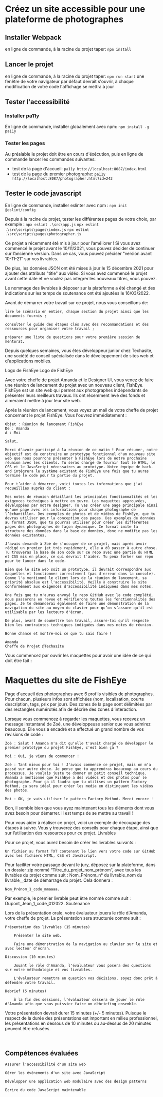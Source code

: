 # Créez un site accessible pour une plateforme de photographes

## Installer Webpack

en ligne de commande, à la racine du projet taper:
`npm install`

## Lancer le projet

en ligne de commande, à la racine du projet taper:
`npm run start`
une fenêtre de votre navigateur par défaut devrait s'ouvrir, à chaque modification de votre code l'affichage se mettra à jour

## Tester l'accessibilité

### Installer pa11y

En ligne de commande, installer globalement avec npm:
`npm install -g pa11y`

### Tester les pages

Au préalable le projet doit être en cours d'éxécution, puis en ligne de commande lancer les commandes suivantes:
- test de la page d'accueil: `pa11y http://localhost:8087/index.html` 
- test de la page du premier photographe: `pa11y http://localhost:8087/photographer.html?id=243`

## Tester le code javascript

En ligne de commande, installer eslinter avec npm :
`npm init @eslint/config`

Depuis à la racine du projet, tester les différentes pages de votre choix, par exemple :
`npx eslint .\src\app.js`
`npx eslint .\src\scripts\pages\index.js`
`npx eslint .\src\scripts\pages\photographer.js`



Ce projet a récemment été mis à jour pour l’améliorer ! Si vous avez commencé le projet avant le 10/11/2021, vous pouvez décider de continuer sur l’ancienne version. Dans ce cas, vous pouvez préciser "version avant 10-11-21" sur vos livrables.

De plus, les données JSON ont été mises à jour le 15 décembre 2021 pour ajouter des attributs "title" aux vidéo. Si vous avez commencé le projet avant cette date et ne voulez pas intégrer les nouveaux titres, vous pouvez.

Le nommage des livrables à déposer sur la plateforme a été changé et des indications sur les temps de soutenance ont été ajoutées le 16/03/2022.

Avant de démarrer votre travail sur ce projet, nous vous conseillons de:

    lire le scénario en entier, chaque section du projet ainsi que les documents fournis ;

    consulter le guide des étapes clés avec des recommandations et des ressources pour organiser votre travail ;

    préparer une liste de questions pour votre première session de mentorat.

Depuis quelques semaines, vous êtes développeur junior chez Techasite, une société de conseil spécialisée dans le développement de sites web et d'applications mobiles.

Logo de FishEye
Logo de FishEye

Avec votre cheffe de projet Amanda et le Designer UI, vous venez de faire une réunion de lancement du projet avec un nouveau client, FishEye. FishEye est un site web qui permet aux photographes indépendants de présenter leurs meilleurs travaux. Ils ont récemment levé des fonds et aimeraient mettre à jour leur site web. 

Après la réunion de lancement, vous voyez un mail de votre cheffe de projet concernant le projet FishEye. Vous l'ouvrez immédiatement :

    Objet : Réunion de lancement FishEye
    De : Amanda
    À : Moi

    Salut, 

    Merci d'avoir participé à la réunion de ce matin ! Pour résumer, notre objectif est de construire un prototype fonctionnel d'un nouveau site web que nous pourrons présenter à FishEye lors de notre prochaine réunion avec les clients. Tu seras chargé de fournir tout le HTML, le CSS et le JavaScript nécessaires au prototype. Notre équipe de back-end intégrera le système existant de FishEye une fois que tu auras terminé le code pour ta partie du projet.

    Pour t’aider à démarrer, voici toutes les informations que j'ai recueillies auprès du client :

    Mes notes de réunion détaillant les principales fonctionnalités et les exigences techniques à mettre en œuvre. Les maquettes approuvées, développées par notre designer. Tu vas créer une page principale ainsi qu’une page avec les informations pour chaque photographe de l’échantillon. Des exemples de photos et de vidéos de FishEye, que tu devras utiliser pour la conception des pages. Des exemples de données au format JSON, que tu pourras utiliser pour créer les différentes pages des photographes de façon dynamique. Ce format imite la structure des données dans la base de données, donc ne modifie pas les données existantes. 

    J'avais demandé à Zoé de s’occuper de ce projet, mais après avoir rédigé un premier jet très rapidement, elle a dû passer à autre chose. Tu trouveras la base de son code sur ce repo avec une partie du HTML et CSS mis en place, ce qui devrait t’aider. Tu peux forker son repo pour te lancer dans le code.

    Bien que le site web soit un prototype, il devrait correspondre aux maquettes et fonctionner correctement (pas d'erreur dans la console). Comme l'a mentionné le client lors de la réunion de lancement, sa priorité absolue est l'accessibilité. Veille à construire le site conformément aux exigences d'accessibilité indiquées dans mes notes.

    Une fois que tu m'auras envoyé le repo GitHub avec le code complété, nous passerons en revue et vérifierons toutes les fonctionnalités des pages. Je te demanderai également de faire une démonstration de la navigation du site au moyen du clavier pour qu’on s’assure qu'il est utilisable par les lecteurs d'écran.  

    De plus, avant de soumettre ton travail, assure-toi qu'il respecte bien les contraintes techniques indiquées dans mes notes de réunion.

    Bonne chance et montre-moi ce que tu sais faire !

    Amanda
    Cheffe de Projet @Techasite

Vous commencez par ouvrir les maquettes pour avoir une idée de ce qui doit être fait : 

# Maquettes du site de FishEye
Page d'accueil des photographes avec 6 profils visibles de photographes. Pour chacun, plusieurs infos sont affichées (nom, localisation, courte description, tags, prix par jour). Des zones de la page sont délimitées par des rectangles numérotés afin de décrire des zones d'interaction.

Lorsque vous commencez à regarder les maquettes, vous recevez un message instantané de Zoé, une développeuse senior que vous admirez beaucoup. Elle vous a encadré et a effectué un grand nombre de vos révisions de code :

    Zoé : Salut ! Amanda m'a dit qu'elle t'avait chargé de développer le premier prototype du projet FishEye, c'est bien ça ?

    Moi : Oui, je viens de commencer !

    Zoé : Tant mieux pour toi ! J'avais commencé ce projet, mais on m'a passé sur autre chose. Je pense que tu apprendras beaucoup au cours du processus. Je voulais juste te donner un petit conseil technique. Amanda a mentionné que FishEye a des vidéos et des photos pour le photographe. Pour ça il faudra que tu utilises un pattern Factory Method, ça sera idéal pour créer les media en distinguant les vidéos des photos.

    Moi : OK, je vais utiliser le pattern Factory Method. Merci encore !

Bon, il semble bien que vous ayez maintenant tous les éléments dont vous avez besoin pour démarrer.  Il est temps de se mettre au travail !

Pour vous aider à réaliser ce projet, voici un exemple de découpage des étapes à suivre. Vous y trouverez des conseils pour chaque étape, ainsi que sur l’utilisation des ressources pour ce projet.
Livrables

Pour ce projet, vous aurez besoin de créer les livrables suivants :

    Un fichier au format TXT contenant le lien vers votre code sur GitHub avec les fichiers HTML, CSS et JavaScript. 

Pour faciliter votre passage devant le jury, déposez sur la plateforme, dans un dossier zip nommé “Titre_du_projet_nom_prénom”, avec tous les livrables du projet comme suit : Nom_Prénom_n° du livrable_nom du livrable__date de démarrage du projet. Cela donnera :  

    Nom_Prénom_1_code_mmaaaa.

Par exemple, le premier livrable peut être nommé comme suit : Dupont_Jean_1_code_012022.
Soutenance

Lors de la présentation orale, votre évaluateur jouera le rôle d'Amanda, votre cheffe de projet. La présentation sera structurée comme suit : 

    Présentation des livrables (15 minutes) 

        Présenter le site web. 

        Faire une démonstration de la navigation au clavier sur le site et avec lecteur d'écran.

    Discussion (10 minutes) 

        Jouant le rôle d'Amanda, l'évaluateur vous posera des questions sur votre méthodologie et vos livrables.

        L'évaluateur remettra en question vos décisions, soyez donc prêt à défendre votre travail.

    Debrief (5 minutes)

        À la fin des sessions, l'évaluateur cessera de jouer le rôle d'Amanda afin que vous puissiez faire un débriefing ensemble. 

Votre présentation devrait durer 15 minutes (+/- 5 minutes). Puisque le respect de la durée des présentations est important en milieu professionnel, les présentations en dessous de 10 minutes ou au-dessus de 20 minutes peuvent être refusées. 

 
## Compétences évaluées

    Assurer l'accessibilité d'un site web

    Gérer les évènements d'un site avec JavaScript

    Développer une application web modulaire avec des design patterns

    Ecrire du code JavaScript maintenable
